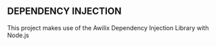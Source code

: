 ## DEPENDENCY INJECTION

This project makes use of the Awilix Dependency Injection Library with Node.js
